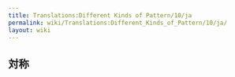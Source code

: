 ```yaml
---
title: Translations:Different Kinds of Pattern/10/ja
permalink: wiki/Translations:Different_Kinds_of_Pattern/10/ja/
layout: wiki
---
```


## 対称
